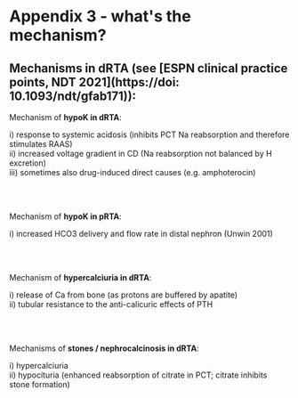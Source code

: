 # Appendix 3 - what's the mechanism?

## Mechanisms in dRTA (see [ESPN clinical practice points, NDT 2021](https://doi: 10.1093/ndt/gfab171)):  

Mechanism of **hypoK in dRTA**:  

i) response to systemic acidosis (inhibits PCT Na reabsorption and therefore stimulates RAAS)  
ii) increased voltage gradient in CD (Na reabsorption not balanced by H excretion)  
iii) sometimes also drug-induced direct causes (e.g. amphoterocin)  

<br>
<br>

Mechanism of **hypoK in pRTA**:  

i) increased HCO3 delivery and flow rate in distal nephron (Unwin 2001)

<br>
<br>

Mechanism of **hypercalciuria in dRTA**:

i) release of Ca from bone (as protons are buffered by apatite)  
ii) tubular resistance to the anti-calicuric effects of PTH  

<br>
<br>

Mechanisms of **stones / nephrocalcinosis in dRTA**:  

i) hypercalciuria  
ii) hypocituria (enhanced reabsorption of citrate in PCT; citrate inhibits stone formation)

<br>
<br>
